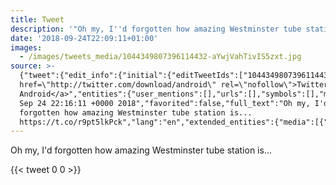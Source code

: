 ```yaml
---
title: Tweet
description: '"Oh my, I''d forgotten how amazing Westminster tube station is... "'
date: '2018-09-24T22:09:11+01:00'
images:
  - /images/tweets_media/1044349807396114432-aYwjVahTivIS5zxt.jpg
source: >-
  {"tweet":{"edit_info":{"initial":{"editTweetIds":["1044349807396114432"],"editableUntil":"2018-09-24T23:16:11.821Z","editsRemaining":"5","isEditEligible":true}},"retweeted":false,"source":"<a
  href=\"http://twitter.com/download/android\" rel=\"nofollow\">Twitter for
  Android</a>","entities":{"user_mentions":[],"urls":[],"symbols":[],"media":[{"expanded_url":"https://twitter.com/toychicken/status/1044349807396114432/video/1","indices":["64","87"],"url":"https://t.co/r9pt5lkPck","media_url":"http://pbs.twimg.com/ext_tw_video_thumb/1044348631401328640/pr/img/aYwjVahTivIS5zxt.jpg","id_str":"1044348631401328640","id":"1044348631401328640","media_url_https":"https://pbs.twimg.com/ext_tw_video_thumb/1044348631401328640/pr/img/aYwjVahTivIS5zxt.jpg","sizes":{"large":{"w":"1280","h":"720","resize":"fit"},"medium":{"w":"1200","h":"675","resize":"fit"},"thumb":{"w":"150","h":"150","resize":"crop"},"small":{"w":"680","h":"383","resize":"fit"}},"type":"photo","display_url":"pic.twitter.com/r9pt5lkPck"}],"hashtags":[]},"display_text_range":["0","87"],"favorite_count":"0","id_str":"1044349807396114432","truncated":false,"retweet_count":"0","id":"1044349807396114432","possibly_sensitive":false,"created_at":"Mon
  Sep 24 22:16:11 +0000 2018","favorited":false,"full_text":"Oh my, I'd
  forgotten how amazing Westminster tube station is...
  https://t.co/r9pt5lkPck","lang":"en","extended_entities":{"media":[{"expanded_url":"https://twitter.com/toychicken/status/1044349807396114432/video/1","indices":["64","87"],"url":"https://t.co/r9pt5lkPck","media_url":"http://pbs.twimg.com/ext_tw_video_thumb/1044348631401328640/pr/img/aYwjVahTivIS5zxt.jpg","id_str":"1044348631401328640","video_info":{"aspect_ratio":["16","9"],"duration_millis":"44987","variants":[{"bitrate":"2176000","content_type":"video/mp4","url":"https://video.twimg.com/ext_tw_video/1044348631401328640/pr/vid/1280x720/dtqGJF2a2XLO_vvj.mp4?tag=5"},{"bitrate":"832000","content_type":"video/mp4","url":"https://video.twimg.com/ext_tw_video/1044348631401328640/pr/vid/640x360/v346hUAtRROcPs6I.mp4?tag=5"},{"bitrate":"256000","content_type":"video/mp4","url":"https://video.twimg.com/ext_tw_video/1044348631401328640/pr/vid/320x180/eeFRsk1AOXMYh4rH.mp4?tag=5"},{"content_type":"application/x-mpegURL","url":"https://video.twimg.com/ext_tw_video/1044348631401328640/pr/pl/H6Dlixvc9az4ZOHd.m3u8?tag=5"}]},"additional_media_info":{"monetizable":false},"id":"1044348631401328640","media_url_https":"https://pbs.twimg.com/ext_tw_video_thumb/1044348631401328640/pr/img/aYwjVahTivIS5zxt.jpg","sizes":{"large":{"w":"1280","h":"720","resize":"fit"},"medium":{"w":"1200","h":"675","resize":"fit"},"thumb":{"w":"150","h":"150","resize":"crop"},"small":{"w":"680","h":"383","resize":"fit"}},"type":"video","display_url":"pic.twitter.com/r9pt5lkPck"}]}}}
---
```

Oh my, I'd forgotten how amazing Westminster tube station is... 
    
{{< tweet 0 0 >}}
    
